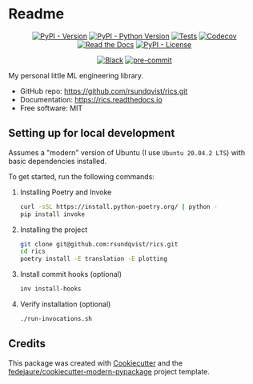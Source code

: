 # Readme

<div align="center">

[![PyPI - Version](https://img.shields.io/pypi/v/rics.svg)](https://pypi.python.org/pypi/rics)
[![PyPI - Python Version](https://img.shields.io/pypi/pyversions/rics.svg)](https://pypi.python.org/pypi/rics)
[![Tests](https://github.com/rsundqvist/rics/workflows/tests/badge.svg)](https://github.com/rsundqvist/rics/actions?workflow=tests)
[![Codecov](https://codecov.io/gh/rsundqvist/rics/branch/main/graph/badge.svg)](https://codecov.io/gh/rsundqvist/rics)
[![Read the Docs](https://readthedocs.org/projects/rics/badge/)](https://rics.readthedocs.io/)
[![PyPI - License](https://img.shields.io/pypi/l/rics.svg)](https://pypi.python.org/pypi/rics)

[![Black](https://img.shields.io/badge/code%20style-black-000000.svg)](https://github.com/psf/black)
[![pre-commit](https://img.shields.io/badge/pre--commit-enabled-brightgreen?logo=pre-commit&logoColor=white)](https://github.com/pre-commit/pre-commit)

</div>

My personal little ML engineering library.

* GitHub repo: <https://github.com/rsundqvist/rics.git>
* Documentation: <https://rics.readthedocs.io>
* Free software: MIT

## Setting up for local development
Assumes a "modern" version of Ubuntu (I use `Ubuntu 20.04.2 LTS`) with basic dependencies installed.

To get started, run the following commands:

1. Installing Poetry and Invoke
   ```bash
   curl -sSL https://install.python-poetry.org/ | python -
   pip install invoke
   ```

2. Installing the project
   ```bash
   git clone git@github.com:rsundqvist/rics.git
   cd rics
   poetry install -E translation -E plotting
   
3. Install commit hooks (optional)
   ```bash
   inv install-hooks
   ```
   
3. Verify installation (optional)
   ```bash
   ./run-invocations.sh
   ```

## Credits

This package was created with [Cookiecutter][cookiecutter] and
the [fedejaure/cookiecutter-modern-pypackage][cookiecutter-modern-pypackage] project template.

[cookiecutter]: https://github.com/cookiecutter/cookiecutter
[cookiecutter-modern-pypackage]: https://github.com/fedejaure/cookiecutter-modern-pypackage
